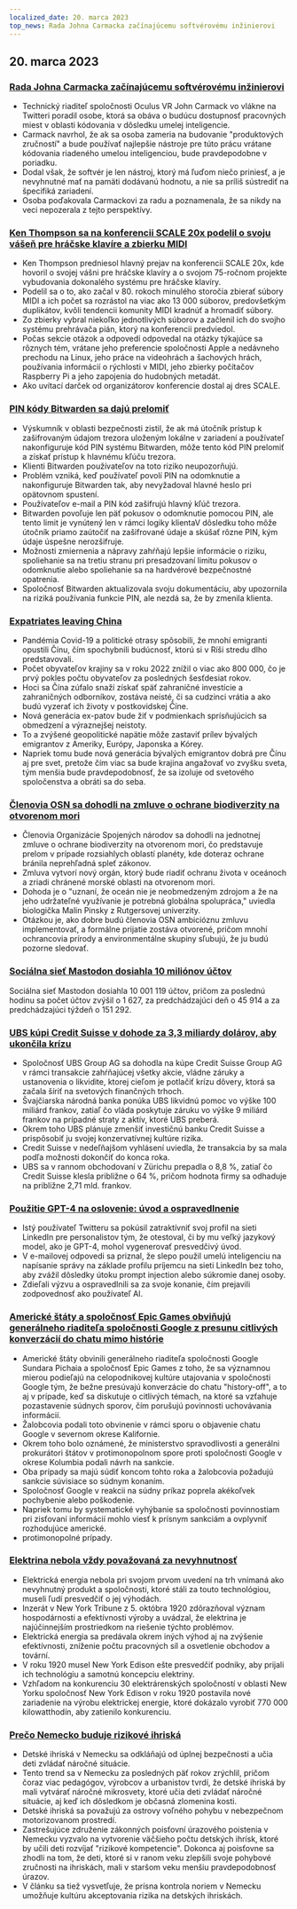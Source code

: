 ```yaml
---
localized_date: 20. marca 2023
top_news: Rada Johna Carmacka začínajúcemu softvérovému inžinierovi
---
```




## 20. marca 2023

### [Rada Johna Carmacka začínajúcemu softvérovému inžinierovi](https://twitter.com/ID_AA_Carmack/status/1637087219591659520?ref=hackernewsgpt.com)

- Technický riaditeľ spoločnosti Oculus VR John Carmack vo vlákne na Twitteri poradil osobe, ktorá sa obáva o budúcu dostupnosť pracovných miest v oblasti kódovania v dôsledku umelej inteligencie.
- Carmack navrhol, že ak sa osoba zameria na budovanie "produktových zručností" a bude používať najlepšie nástroje pre túto prácu vrátane kódovania riadeného umelou inteligenciou, bude pravdepodobne v poriadku.
- Dodal však, že softvér je len nástroj, ktorý má ľuďom niečo priniesť, a je nevyhnutné mať na pamäti dodávanú hodnotu, a nie sa príliš sústrediť na špecifiká zariadení.
- Osoba poďakovala Carmackovi za radu a poznamenala, že sa nikdy na veci nepozerala z tejto perspektívy.

### [Ken Thompson sa na konferencii SCALE 20x podelil o svoju vášeň pre hráčske klavíre a zbierku MIDI](https://www.youtube.com/watch?v=kaandEt_pKw&ref=hackernewsgpt.com)

- Ken Thompson predniesol hlavný prejav na konferencii SCALE 20x, kde hovoril o svojej vášni pre hráčske klavíry a o svojom 75-ročnom projekte vybudovania dokonalého systému pre hráčske klavíry.
- Podelil sa o to, ako začal v 80. rokoch minulého storočia zbierať súbory MIDI a ich počet sa rozrástol na viac ako 13 000 súborov, predovšetkým duplikátov, kvôli tendencii komunity MIDI kradnúť a hromadiť súbory.
- Zo zbierky vybral niekoľko jednotlivých súborov a začlenil ich do svojho systému prehrávača pián, ktorý na konferencii predviedol.
- Počas sekcie otázok a odpovedí odpovedal na otázky týkajúce sa rôznych tém, vrátane jeho preferencie spoločnosti Apple a nedávneho prechodu na Linux, jeho práce na videohrách a šachových hrách, používania informácií o rýchlosti v MIDI, jeho zbierky počítačov Raspberry Pi a jeho zapojenia do hudobných metadát.
- Ako uvítací darček od organizátorov konferencie dostal aj dres SCALE.

### [PIN kódy Bitwarden sa dajú prelomiť](https://ambiso.github.io/bitwarden-pin/?ref=hackernewsgpt.com)

- Výskumník v oblasti bezpečnosti zistil, že ak má útočník prístup k zašifrovaným údajom trezora uloženým lokálne v zariadení a používateľ nakonfiguruje kód PIN systému Bitwarden, môže tento kód PIN prelomiť a získať prístup k hlavnému kľúču trezora.
- Klienti Bitwarden používateľov na toto riziko neupozorňujú.
- Problém vzniká, keď používateľ povolí PIN na odomknutie a nakonfiguruje Bitwarden tak, aby nevyžadoval hlavné heslo pri opätovnom spustení.
- Používateľov e-mail a PIN kód zašifrujú hlavný kľúč trezora.
- Bitwarden povoľuje len päť pokusov o odomknutie pomocou PIN, ale tento limit je vynútený len v rámci logiky klientaV dôsledku toho môže útočník priamo zaútočiť na zašifrované údaje a skúšať rôzne PIN, kým údaje úspešne nerozšifruje.
- Možnosti zmiernenia a nápravy zahŕňajú lepšie informácie o riziku, spoliehanie sa na tretiu stranu pri presadzovaní limitu pokusov o odomknutie alebo spoliehanie sa na hardvérové bezpečnostné opatrenia.
- Spoločnosť Bitwarden aktualizovala svoju dokumentáciu, aby upozornila na riziká používania funkcie PIN, ale nezdá sa, že by zmenila klienta.

### [Expatriates leaving China](https://www.persuasion.community/p/leaving-china?ref=hackernewsgpt.com)

- Pandémia Covid-19 a politické otrasy spôsobili, že mnohí emigranti opustili Čínu, čím spochybnili budúcnosť, ktorú si v Ríši stredu dlho predstavovali.
- Počet obyvateľov krajiny sa v roku 2022 znížil o viac ako 800 000, čo je prvý pokles počtu obyvateľov za posledných šesťdesiat rokov.
- Hoci sa Čína zúfalo snaží získať späť zahraničné investície a zahraničných odborníkov, zostáva neisté, či sa cudzinci vrátia a ako budú vyzerať ich životy v postkovidskej Číne.
- Nová generácia ex-patov bude žiť v podmienkach sprísňujúcich sa obmedzení a výraznejšej neistoty.
- To a zvýšené geopolitické napätie môže zastaviť prílev bývalých emigrantov z Ameriky, Európy, Japonska a Kórey.
- Napriek tomu bude nová generácia bývalých emigrantov dobrá pre Čínu aj pre svet, pretože čím viac sa bude krajina angažovať vo zvyšku sveta, tým menšia bude pravdepodobnosť, že sa izoluje od svetového spoločenstva a obráti sa do seba.

### [Členovia OSN sa dohodli na zmluve o ochrane biodiverzity na otvorenom mori](https://apnews.com/article/un-oceans-biodiversity-treaty-0b024fa07e8c1947236d8b8491ebf92c?ref=hackernewsgpt.com)

- Členovia Organizácie Spojených národov sa dohodli na jednotnej zmluve o ochrane biodiverzity na otvorenom mori, čo predstavuje prelom v prípade rozsiahlych oblastí planéty, kde doteraz ochrane bránila neprehľadná spleť zákonov.
- Zmluva vytvorí nový orgán, ktorý bude riadiť ochranu života v oceánoch a zriadi chránené morské oblasti na otvorenom mori.
- Dohoda je o "uznaní, že oceán nie je neobmedzeným zdrojom a že na jeho udržateľné využívanie je potrebná globálna spolupráca," uviedla biologička Malin Pinsky z Rutgersovej univerzity.
- Otázkou je, ako dobre budú členovia OSN ambicióznu zmluvu implementovať, a formálne prijatie zostáva otvorené, pričom mnohí ochrancovia prírody a environmentálne skupiny sľubujú, že ju budú pozorne sledovať.

### [Sociálna sieť Mastodon dosiahla 10 miliónov účtov](https://mastodon.social/@mastodonusercount/110051957865629817?ref=hackernewsgpt.com)

Sociálna sieť Mastodon dosiahla 10 001 119 účtov, pričom za poslednú hodinu sa počet účtov zvýšil o 1 627, za predchádzajúci deň o 45 914 a za predchádzajúci týždeň o 151 292.

### [UBS kúpi Credit Suisse v dohode za 3,3 miliardy dolárov, aby ukončila krízu](https://www.bloomberg.com/news/articles/2023-03-19/ubs-agrees-to-buy-credit-suisse-in-historic-deal-to-end-crisis?ref=hackernewsgpt.com)

- Spoločnosť UBS Group AG sa dohodla na kúpe Credit Suisse Group AG v rámci transakcie zahŕňajúcej všetky akcie, vládne záruky a ustanovenia o likvidite, ktorej cieľom je potlačiť krízu dôvery, ktorá sa začala šíriť na svetových finančných trhoch.
- Švajčiarska národná banka ponúka UBS likvidnú pomoc vo výške 100 miliárd frankov, zatiaľ čo vláda poskytuje záruku vo výške 9 miliárd frankov na prípadné straty z aktív, ktoré UBS preberá.
- Okrem toho UBS plánuje zmenšiť investičnú banku Credit Suisse a prispôsobiť ju svojej konzervatívnej kultúre rizika.
- Credit Suisse v nedeľňajšom vyhlásení uviedla, že transakcia by sa mala podľa možnosti dokončiť do konca roka.
- UBS sa v rannom obchodovaní v Zürichu prepadla o 8,8 %, zatiaľ čo Credit Suisse klesla približne o 64 %, pričom hodnota firmy sa odhaduje na približne 2,71 mld. frankov.

### [Použitie GPT-4 na oslovenie: úvod a ospravedlnenie](https://twitter.com/brdskggs/status/1637114268876144640?ref=hackernewsgpt.com)

- Istý používateľ Twitteru sa pokúsil zatraktívniť svoj profil na sieti LinkedIn pre personalistov tým, že otestoval, či by mu veľký jazykový model, ako je GPT-4, mohol vygenerovať presvedčivý úvod.
- V e-mailovej odpovedi sa priznal, že slepo použil umelú inteligenciu na napísanie správy na základe profilu príjemcu na sieti LinkedIn bez toho, aby zvážil dôsledky útoku prompt injection alebo súkromie danej osoby.
- Zdieľali výzvu a ospravedlnili sa za svoje konanie, čím prejavili zodpovednosť ako používateľ AI.

### [Americké štáty a spoločnosť Epic Games obviňujú generálneho riaditeľa spoločnosti Google z presunu citlivých konverzácií do chatu mimo histórie](http://www.fosspatents.com/2023/03/us-states-epic-games-others-accuse.html?ref=hackernewsgpt.com)

- Americké štáty obvinili generálneho riaditeľa spoločnosti Google Sundara Pichaia a spoločnosť Epic Games z toho, že sa významnou mierou podieľajú na celopodnikovej kultúre utajovania v spoločnosti Google tým, že bežne presúvajú konverzácie do chatu "history-off", a to aj v prípade, keď sa diskutuje o citlivých témach, na ktoré sa vzťahuje pozastavenie súdnych sporov, čím porušujú povinnosti uchovávania informácií.
- Žalobcovia podali toto obvinenie v rámci sporu o objavenie chatu Google v severnom okrese Kalifornie.
- Okrem toho bolo oznámené, že ministerstvo spravodlivosti a generálni prokurátori štátov v protimonopolnom spore proti spoločnosti Google v okrese Kolumbia podali návrh na sankcie.
- Oba prípady sa majú súdiť koncom tohto roka a žalobcovia požadujú sankcie súvisiace so súdnym konaním.
- Spoločnosť Google v reakcii na súdny príkaz poprela akékoľvek pochybenie alebo poškodenie.
- Napriek tomu by systematické vyhýbanie sa spoločnosti povinnostiam pri zisťovaní informácií mohlo viesť k prísnym sankciám a ovplyvniť rozhodujúce americké.
- protimonopolné prípady.

### [Elektrina nebola vždy považovaná za nevyhnutnosť](https://www.smithsonianmag.com/smart-news/people-had-to-be-convinced-of-the-usefulness-of-electricity-21221094/?ref=hackernewsgpt.com)

- Elektrická energia nebola pri svojom prvom uvedení na trh vnímaná ako nevyhnutný produkt a spoločnosti, ktoré stáli za touto technológiou, museli ľudí presvedčiť o jej výhodách.
- Inzerát v New York Tribune z 5. októbra 1920 zdôrazňoval význam hospodárnosti a efektívnosti výroby a uvádzal, že elektrina je najúčinnejším prostriedkom na riešenie týchto problémov.
- Elektrická energia sa predávala okrem iných výhod aj na zvýšenie efektívnosti, zníženie počtu pracovných síl a osvetlenie obchodov a tovární.
- V roku 1920 musel New York Edison ešte presvedčiť podniky, aby prijali ich technológiu a samotnú koncepciu elektriny.
- Vzhľadom na konkurenciu 30 elektrárenských spoločností v oblasti New Yorku spoločnosť New York Edison v roku 1920 postavila nové zariadenie na výrobu elektrickej energie, ktoré dokázalo vyrobiť 770 000 kilowatthodín, aby zatienilo konkurenciu.

### [Prečo Nemecko buduje rizikové ihriská](https://www.theguardian.com/world/2021/oct/24/why-germany-is-building-risk-into-its-playgrounds?ref=hackernewsgpt.com)

- Detské ihriská v Nemecku sa odkláňajú od úplnej bezpečnosti a učia deti zvládať náročné situácie.
- Tento trend sa v Nemecku za posledných päť rokov zrýchlil, pričom čoraz viac pedagógov, výrobcov a urbanistov tvrdí, že detské ihriská by mali vytvárať náročné mikrosvety, ktoré učia deti zvládať náročné situácie, aj keď ich dôsledkom je občasná zlomenina kosti.
- Detské ihriská sa považujú za ostrovy voľného pohybu v nebezpečnom motorizovanom prostredí.
- Zastrešujúce združenie zákonných poisťovní úrazového poistenia v Nemecku vyzvalo na vytvorenie väčšieho počtu detských ihrísk, ktoré by učili deti rozvíjať "rizikové kompetencie". Dokonca aj poisťovne sa zhodli na tom, že deti, ktoré si v ranom veku zlepšili svoje pohybové zručnosti na ihriskách, mali v staršom veku menšiu pravdepodobnosť úrazov.
- V článku sa tiež vysvetľuje, že prísna kontrola noriem v Nemecku umožňuje kultúru akceptovania rizika na detských ihriskách.


